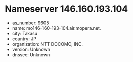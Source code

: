# Nameserver 146.160.193.104

* as_number: 9605
* name: mo146-160-193-104.air.mopera.net.
* city: Takasu
* country: JP
* organization: NTT DOCOMO, INC.
* version: Unknown
* dnssec: Unknown
